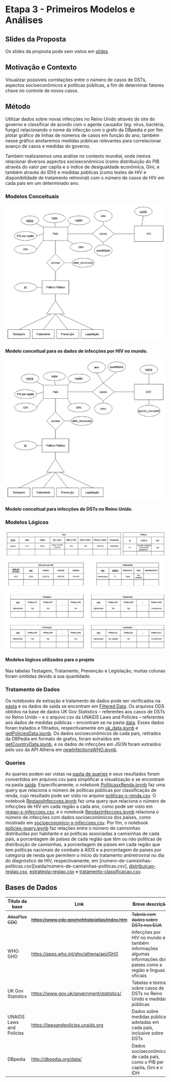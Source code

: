 # Etapa 3 - Primeiros Modelos e Análises

## Slides da Proposta
Os slides da proposta pode sem vistos em [slides](../stage02/slides/proposta_apresentação.pdf).

## Motivação e Contexto
Visualizar possíveis correlações entre o número de casos de DSTs, aspectos socioeconômicos e políticas públicas, a fim de determinar fatores chave no controle de novos casos.

## Método
[TODO]: <> (atualizar a metodologia do Reino Unido assim que possível!)
Utilizar dados sobre novas infecções no Reino Unido através do site do governo e classificar de acordo com o agente causador (eg. vírus, bactéria, fungo) relacionando o nome da infecção com o grafo da DBpedia e por fim plotar gráfico de linhas de números de casos em função do ano, também nesse gráfico anotaremos medidas públicas relevantes para correlacionar avanço de casos e medidas do governo.

Também realizaremos uma análise no contexto mundial, onde iremos relacionar diversos aspectos socioeconômicos (como distribuição do PIB através do valor per capita e o índice de desigualdade econômica, Gini, e também através do IDH) e medidas públicas (como testes de HIV e disponibilidade de tratamento retroviral) com o número de casos de HIV em cada país em um determinado ano.

### Modelos Conceituais

![conceitual-1](images/conceitual-1.png)
#### Modelo conceitual para os dados de infecções por HIV no mundo.

![conceitual-2](images/conceitual-2.png)
#### Modelo conceitual para infecções de DSTs no Reino Unido.

### Modelos Lógicos
![logico](images/logico.png)
#### Modelos lógicos utilizados para o projeto
Nas tabelas Testagem, Tratamento, Prevenção e Legislação, muitas colunas foram omitidas devido à sua quantidade.

### Tratamento de Dados

Os notebooks de extração e tratamento de dados pode ser verificados na [pasta](notebook/tratamento-dados/) e os dados de saída se encontram em [Filtered Data](../data/Filtered%20Data/). Os arquivos ODS obtidos na base de dados UK Gov Statistics – referentes aos casos de DSTs no Reino Unido – e o arquivo csv da UNAIDS Laws and Policies – referentes aos dados de medidas públicas – encontram se na pasta [data](../data/). Esses dados foram tratados e filtrados, respectivamente em [uk_data.ipynb](notebook/tratamento-dados/uk_data.ipynb) e [getPoliciesData.ipynb](notebook/tratamento-dados/getPoliciesData.ipynb). Os dados socioeconômicos de cada país, retirados da DBPedia em formato de grafos, foram extraídos em [getCountryData.ipynb](notebook/tratamento-dados/getCountryData.ipynb), e os dados de infecções em JSON foram extraídos pelo uso da API Athena em [newInfectionsWHO.ipynb](notebook/tratamento-dados/newInfectionsWHO.ipynb).

### Queries

As queries podem ser vistas na [pasta de queries](notebook/sql) e seus resultados foram convertidos em arquivos csv para simplificar a visualização e se encontram na pasta [saida](saida/). Especificamente, o notebook [PoliticasxRenda.ipynb](notebook/sql/PoliticasxRenda.ipynb) faz uma query que relaciona o número de políticas públicas por classificação de renda, cujo resultado pode ser visto no arquivo [politicas-x-renda.csv](saida/politicas-x-renda.csv). O notebook [RegiaoxInfeccoes.ipynb](notebook/sql/RegiaoxInfeccoes.ipynb) faz uma query que relaciona o número de infecções de HIV em cada região a cada ano, como pode ser visto em [regiao-x-infeccoes.csv](saida/regiao-x-infeccoes.csv), e o notebook [RendaxInfeccoes.ipynb](notebook/sql/RendaxInfeccoes.ipynb) relaciona o número de infecções com dados socioeconômicos dos países, como mostrado em [socioeconomico-x-infeccoes.csv](saida/socioeconomico-x-infeccoes.csv). Por fim, o notebook [policies-query.ipynb](notebook/sql/policies-query.ipynb) faz relações entre o número de camisinhas distribuídas por habitante e as políticas associadas a camisinhas de cada país, a porcentagem de países de cada região que têm ou não políticas de distribuição de camisinhas, a porcentagem de paises em cada região que tem políticas nacionais de combate à AIDS e a porcentagem de países por categoria de renda que permitem o início do tratamento antiretroviral no dia do diagnóstico de HIV, respectivamente, em [numero-de-camisinhas-politicas.csv][saida/numero-de-camisinhas-politicas.csv], [distribuicao-regiao.csv](saida/distribuicao-regiao.csv), [estrategia-regiao.csv](saida/estrategia-regiao.csv) e [tratamento-classificacao.csv](saida/tratamento-classificacao.csv).

## Bases de Dados
| Título da base           | Link                                                                          | Breve descrição             |
| ------------------------ | ----------------------------------------------------------------------------- | --------------------------- |
|<s>AtlasPlus CDC</s>            | ~~https://www.cdc.gov/nchhstp/atlas/index.htm~~                                   | ~~Tabela com dados sobre DSTs nos EUA~~ |
| WHO GHO                  | https://apps.who.int/gho/athena/api/GHO                                       | Infecções por HIV no mundo e também informações algumas informações dos países como a região e línguas oficiais  |
| UK Gov Statistics        | https://www.gov.uk/government/statistics/                                     | Tabelas e textos sobre casos de DSTs no Reino Unido e medidas públicas |
| UNAIDS Laws and Policies | https://lawsandpolicies.unaids.org                                            | Dados sobre medidas públicas adotadas em cada país, inclusive sobre DSTs |
| DBpedia                  | http://dbpedia.org/data/| Dados socioeconômicos de cada país, como o PIB per capita, Gini e o IDH |
